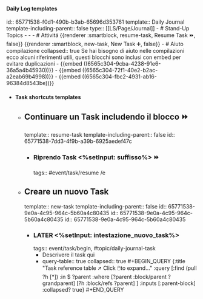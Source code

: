 #### Daily Log templates
id:: 65771538-f0d1-490b-b3ab-65696d353761
template:: Daily Journal
template-including-parent:: false
type:: [[LS/Page/Journal]]
	- # Stand-Up Topics
		-
		-
	- # Attivitá
	  {{renderer :smartblock, resume-task, Resume Task ⏩️, false}} {{renderer :smartblock, new-task, New Task ➕, false}}
	- # Aiuto compilazione
	  collapsed:: true
	  Se hai bisogno di aiuto nelle compilazioni ecco alcuni riferimenti utili, questi blocchi sono inclusi con embed per evitare duplicazioni
		- {{embed ((6565c304-9cba-4238-91e6-36a5a4b45930))}}
		- {{embed ((6565c304-72f1-40e2-b2ac-a2eab69b4998))}}
		- {{embed ((6565c304-fbc2-4931-ab16-96384d8543be))}}
- #### Task shortcuts templates
	- ## Continuare un Task includendo il blocco ⏩️
	  template:: resume-task
	  template-including-parent:: false
	  id:: 65771538-7dd3-4f9b-a39b-6925aedef47c
		- ### Riprendo Task <%setInput: suffisso%> ⏩️
		  tags:: #event/task/resume
		  /e
	- ## Creare un nuovo Task
	  template:: new-task
	  template-including-parent:: false
	  id:: 65771538-9e0a-4c95-964c-5b60a4c80435
	  id:: 65771538-9e0a-4c95-964c-5b60a4c80435
	  id:: 65771538-9e0a-4c95-964c-5b60a4c80435
		- ### LATER <%setInput: intestazione_nuovo_task%>
		  tags:: event/task/begin, #topic/daily-journal-task
			- Descrivere il task qui
			- query-table:: true
			  collapsed:: true
			  #+BEGIN_QUERY
			  {:title "Task reference table ↗️ Click 🖱️to expand..." :query [:find (pull ?h [*])
			        :in $ ?parent
			        :where
			        [?parent :block/parent ?grandparent]
			        [?h :block/refs ?parent]
			  ]
			  :inputs [:parent-block]
			  :collapsed? true}
			  #+END_QUERY